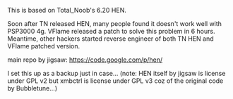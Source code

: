 This is based on Total\_Noob's 6.20 HEN.

Soon after TN released HEN, many people found it doesn't work well with PSP3000 4g. VFlame released a patch to solve this problem in 6 hours. Meantime, other hackers started reverse engineer of both TN HEN and VFlame patched version.

main repo by jigsaw:
https://code.google.com/p/hen/

I set this up as a backup just in case...
(note: HEN itself by jigsaw is license under GPL v2 but xmbctrl is license under GPL v3 coz of the original code by Bubbletune...)